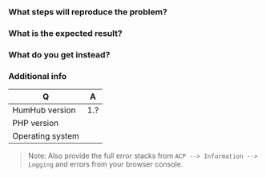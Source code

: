 
### What steps will reproduce the problem?

### What is the expected result?

### What do you get instead?


### Additional info

| Q                | A
| ---------------- | ---
| HumHub version   | 1.?
| PHP version      | 
| Operating system |

> Note: Also provide the full error stacks from `ACP --> Information --> Logging` and errors from your browser console.
